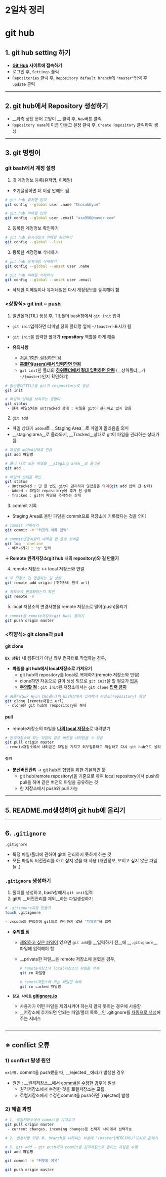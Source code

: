 # 2일차 정리

# git hub

## 1. git hub setting 하기

- __[Git Hub](https://github.com/) 사이트에 접속하기__
- 로그인 후, `Settings` 클릭
- `Repositories` 클릭 후, `Repository default branch`에 `"master"`입력 후 `update` 클릭




---

## 2. git hub에서 Repository 생성하기

- __좌측 상단 문어 고양이 __ 클릭 후, `New`버튼 클릭
- `Repository name`에 이름 만들고 설정 클릭 후, `Create Repository` 클릭하여 생성

---

## 3. git 명령어

### git bash에서 계정 설정

1. 깃 계정정보 등록(유저명, 이메일)

- 초기설정하면 더 이상 안해도 됨

```bash
# git hub 유저명 입력
git config --global user .name "Chosukhyun"

# git hub 이메일 입력
git config --global user .email "asa950@naver.com"
```





2. 등록된 계정정보 확인하기

```bash
# git hub 유저네임과 이메일 확인하기
git config --global --list
```





3. 등록한 계정정보 삭제하기

```bash
# git hub 유저네임 삭제하기
git config --global --unset user .name

# git hub 이메일 삭제하기
git config --global --unset user .email
```

- 삭제한 이메일이나 유저네임은 다시 계정정보를 등록해야 함



### <상향식> git init ~ push 

1. 일반폴더(TIL) 생성 후, TIL폴더 bash창에서 `git init` 입력

- `git init`입력하면 터미널 창의 폴더명 옆에 `~/(master)`표시가 됨

- `git init`을 입력한 폴더가 __repository__ 역할을 하게 해줌
- __유의사항__ 
  - <u>처음 1회만 설정</u>하면 됨
  - <u>__홈폴더(users)에서 입력하면 안됨__</u>
  - `git init`한 폴더의 <u>__하위폴더에서 절대 입력하면 안됨__</u> (__상위폴더__가 `~/(master)`인지 확인하기)

```bash
# 일반폴더(TIL)을 git이 respository로 생성
git init 

# 파일의 상태를 보여주는 명령어
git status
 - 현재 파일상태는 untracked 상태 : 파일을 git이 관리하고 있지 않음
```



2. `git add `

- 파일 상태가 `added`로 __Staging Area__로 파일이 올라옴을 의미
- __staging area__로 올라와서, __Tracked__상태로 git이 파일을 관리하는 상태가 됨

```bash
# 파일을 added상태로 만듬
git add 파일명

# 폴더 내의 모든 파일을 __staging area__로 올라옴
git add .

# 파일의 상태를 확인
git status
 - Untracked : 단 한 번도 git이 관리하지 않았음을 의미(git add 입력 전 상태)
 - Added : 파일이 repository에 추가 된 상태
 - Tracked : git이 파일을 추적하는 상태
```



3. commit 기록

- Staging Area로 올린 파일을 commit으로 저장소에 기록했다는 것을 의미

```bash
# commit 기록하기
git commit -m "커밋의 이유 입력"

# commit변경사항의 내역을 한 줄로 보여줌
git log --oneline
 - 빠져나가기 : "q" 입력
```



__↓ Remote 원격저장소(git hub 내의 repository)와 길 만들기__



4. remote 저장소 ↔ local 저장소와 연결

```bash
# 두 저장소 간 연결하는 길 생성
git remote add origin [깃허브의 원격 url]

# 저장소가 연결되었는지 확인
git remote -v
```



5. local 저장소의 변경사항을 remote 저장소로 밀어(push)올리기

```bash
# commit을 remote저장소(git hub) 올리기
git push origin master
```



### <하향식> git clone과 pull

#### git clone

__`Ex 상황)`__  내 컴퓨터가 아닌 외부 컴퓨터로 작업하는 경우, 

- __파일을 git hub에서 local저장소로 가져오기__ 
  - git hub의 repository를 local로 복제하기(remote 저장소와 연결)
  - clone하면 자동으로 길이 생성 되므로 `git init`을 할 필요가 <u>없음</u>
  - <u>__주의할 점__</u> : `git init`된 저장소에서는 `git clone` <u>__입력 금지__</u>

```bash
# 홈폴더(Suk Hyun Cho폴더)의 bash창에서 입력해서 저장소(repository) 형성
git clone [remote저장소 url]
 - clone은 git hub의 respository를 복제
```



#### pull

- remote저장소의 파일을 <u>__나의 local 저장소__</u>로 내려받기

```bash
# 원격저장소에 있는 파일의 같은 버전을 내려받을 수 있음
git pull origin master
- remote저장소에서 내려받은 파일을 가지고 외부컴퓨터로 작업하고 다시 git hub으로 올리는 방식으로 작업 가능
```



#### __`정리`__

- __분산버전관리__ → git hub은 협업을 위한 기본적인 툴
  - git hub(remote repository)을 기준으로 하여 local repository에서 push와 pull을 하며 같은 버전의 파일을 공유하는 것
  - 한 저장소에서 push와 pull 가능

---

## 5. README.md생성하여 git hub에 올리기

---

## 6. `.gitignore` 

`.gitignore` 

- 특정 파일/폴더에 관하여 git이 관리하지 못하게 하는 것
- 모든 파일의 버전관리를 하고 싶지 않을 때 사용 (개인정보, 보이고 싶지 않은 파일 들..)



### `.gitignore`  생성하기

1. 폴더를 생성하고,  bash창에서 `git init`입력
2. git의 __버전관리를 제외__하는 파일생성하기

```bash
# .gitignore파일 만들기
touch .gitignore

- vscode의 편집창에 git으로 관리하지 않을 "파일명"을 입력
```

- <u>__주의할 점__</u>

  - <u>제외하고 싶은 파일이</u> 있으면 `git add`를 __입력하기 전__에 __`.gitignore`__파일에 입력해야 함

  - __private한 파일__을 remote 저장소에 올렸을 경우,

    ```bash
    # remote저장소와 local저장소의 파일을 삭제
    git rm 파일명
    
    # remote저장소에 있는 파일만 삭제
    git rm cached 파일명
    ```

- __`참고 사이트`__  __[gitignore.io](https://www.toptal.com/developers/gitignore)__
  - 사용자가 어떤 파일을 제외시켜야 하는지 알지 못하는 경우에 사용함
  - __저장소에 추가되면 안되는 파일/폴더 목록__인 .gitignore를 <u>자동으로 생성</u>해주는 서비스

## 

---

## ※ conflict 오류

### 1) conflict 발생 원인

`ex상황.`  commit을 push했을 때, __rejected__에러가 발생한 경우

- 원인 : __원격저장소__에서 <u>commit을 수정한 경우</u>에 발생
  - 원격저장소에서 수정한 것을 로컬저장소는 모름
  - 로컬저장소에서 수정한commit을 push하면 [rejected] 발생



### 2) 해결 과정

```bash
# 1. 로컬저장소에서 commit을 가져오기
git pull origin master
 - current changes, incoming changes등 선택지 사이에서 선택가능
 
# 2. 변경사항 저장 후, branch를 나타내는 부분에 "(master|MERGING)"표시로 문제가 해결되지 않았음을 알 수 있음

# 3. git add ~ git push까지 commit을 원격저장소로 올리는 과정을 수행
git add 파일명

git commit -m "커밋의 이유"

git push origin master
```




